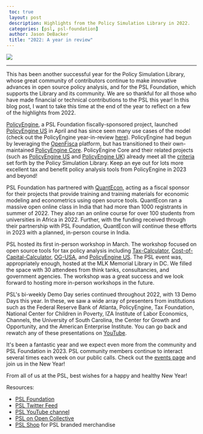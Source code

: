 ```yaml
---
 toc: true
 layout: post
 description: Highlights from the Policy Simulation Library in 2022.
 categories: [psl, psl-foundation]
 author: Jason DeBacker
 title: "2022: A year in review"
---
```


![](https://pslmodels.org/imgs/PSL.svg)

 ------

This has been another successful year for the Policy Simulation Library, whose great community of contributors continue to make innovative advances in open source policy analysis, and for the PSL Foundation, which supports the Library and its community.
We are so thankful for all those who have made financial or technical contributions to the PSL this year!
In this blog post, I want to take this time at the end of the year to reflect on a few of the highlights from 2022.

[PolicyEngine](https://policyengine.org), a PSL Foundation fiscally-sponsored project, launched [PolicyEngine US](https://policyengine.org/us/policy) in April and has since seen many use cases of the model (check out the PolicyEngine year-in-review [here](https://blog.policyengine.org/policyengine-2022-year-in-review-35984ec3917c)).
PolicyEngine had begun by leveraging the [OpenFisca](https://openfisca.org/en/) platform, but has transitioned to their own-maintained [PolicyEngine Core](https://policyengine.github.io/policyengine-core/intro.html).
PolicyEngine Core and their related projects (such as [PolicyEngine US](https://policyengine.org/us/policy) and [PolicyEngine UK](https://policyengine.org/uk)) already meet all the [criteria](http://pslmodels.org/Catalog/library_criteria.html) set forth by the Policy Simulation Library.
Keep an eye out for lots more excellent tax and benefit policy analysis tools from PolicyEngine in 2023 and beyond!

PSL Foundation has partnered with [QuantEcon](https://quantecon.org), acting as a fiscal sponsor for their projects that provide training and training materials for economic modeling and econometrics using open source tools.
QuantEcon ran a massive open online class in India that had more than 1000 registrants in summer of 2022.
They also ran an online course for over 100 students from universities in Africa in 2022.
Further, with the funding received through their partnership with PSL Foundation, QuantEcon will continue these efforts in 2023 with a planned, in-person course in India.

PSL hosted its first in-person workshop in March.
The workshop focused on open source tools for tax policy analysis including [Tax-Calculator](https://github.com/PSLmodels/Tax-Calculator/), [Cost-of-Capital-Calculator](https://github.com/PSLmodels/Cost-of-Capital-Calculator/), [OG-USA](https://github.com/PSLmodels/OG-USA), and [PolicyEngine US](https://policyengine.org/us/policy).
The PSL event was, appropriately enough, hosted at the MLK Memorial Library in DC.
We filled the space with 30 attendees from think tanks, consultancies, and government agencies.
The workshop was a great success and we look forward to hosting more in-person workshops in the future.

PSL's bi-weekly Demo Day series continued throughout 2022, with 13 Demo Days this year.
In these, we saw a wide array of presenters from institutions such as the Federal Reserve Bank of Atlanta, PolicyEngine, Tax Foundation, National Center for Children in Poverty, IZA Institute of Labor Economics, Channels, the University of South Carolina, the Center for Growth and Opportunity, and the American Enterprise Institute.
You can go back and rewatch any of these presentations on [YouTube](https://www.youtube.com/channel/UCf7WWCuZHs_FFLjuBW4a4_Q).

It's been a fantastic year and we expect even more from the community and PSL Foundation in 2023.
PSL community members continue to interact several times each week on our public calls.
Check out the [events page](http://pslmodels.org/events) and join us in the New Year!


From all of us at the PSL, best wishes for a happy and healthy New Year!

Resources:
* [PSL Foundation](https://psl-foundation.org)
* [PSL Twitter Feed](https://twitter.com/PSLmodels)
* [PSL YouTube channel](https://www.youtube.com/channel/UCf7WWCuZHs_FFLjuBW4a4_Q)
* [PSL on Open Collective](https://opencollective.com/psl)
* [PSL Shop](https://pslmodels.org/shop#!/) for PSL branded merchandise
